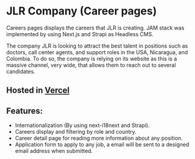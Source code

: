 # JLR Company (Career pages)

Careers pages displays the careers that JLR is creating. JAM stack was implemented by using Next.js and Strapi as Headless CMS.

The company JLR is looking to attract the best talent in positions such as doctors, call center
agents, and support roles in the USA, Nicaragua, and Colombia. To do so, the company is
relying on its website as this is a massive channel, very wide, that allows them to reach out to
several candidates.

## Hosted in [Vercel](https://careers-frontend-zeta.vercel.app)

## Features: 

* Internationalization (By using next-i18next and Strapi).
* Careers display and filtering by role and country.
* Career detail page for reading more information about any position.
* Application form to apply to any job, a email will be sent to a designed email address when submitted.